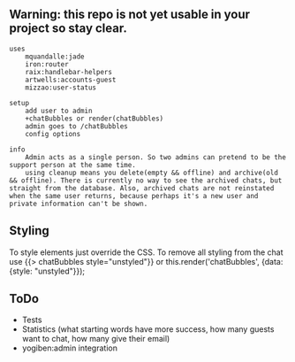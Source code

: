 ## Warning: this repo is not yet usable in your project so stay clear.
```
uses
	mquandalle:jade
	iron:router
	raix:handlebar-helpers
	artwells:accounts-guest
	mizzao:user-status

setup
	add user to admin
	+chatBubbles or render(chatBubbles)
	admin goes to /chatBubbles
	config options

info
	Admin acts as a single person. So two admins can pretend to be the support person at the same time.
	using cleanup means you delete(empty && offline) and archive(old && offline). There is currently no way to see the archived chats, but straight from the database. Also, archived chats are not reinstated when the same user returns, because perhaps it's a new user and private information can't be shown.

```

Styling
-------

To style elements just override the CSS. To remove all styling from the chat use {{> chatBubbles style="unstyled"}} or this.render('chatBubbles', {data: {style: "unstyled"}});

ToDo
----

- Tests
- Statistics (what starting words have more success, how many guests want to chat, how many give their email)
- yogiben:admin integration